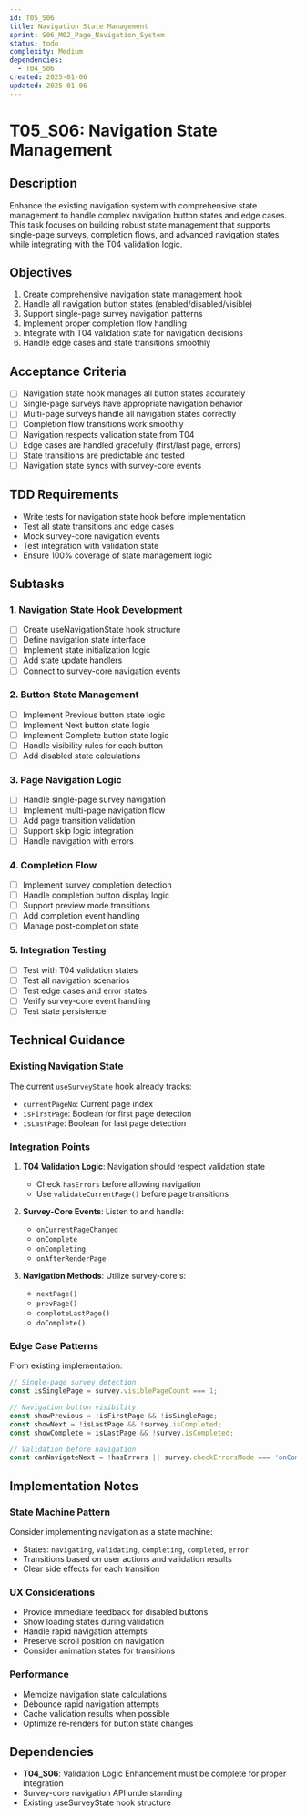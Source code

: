 ```yaml
---
id: T05_S06
title: Navigation State Management
sprint: S06_M02_Page_Navigation_System
status: todo
complexity: Medium
dependencies: 
  - T04_S06
created: 2025-01-06
updated: 2025-01-06
---
```


# T05_S06: Navigation State Management

## Description

Enhance the existing navigation system with comprehensive state management to handle complex navigation button states and edge cases. This task focuses on building robust state management that supports single-page surveys, completion flows, and advanced navigation states while integrating with the T04 validation logic.

## Objectives

1. Create comprehensive navigation state management hook
2. Handle all navigation button states (enabled/disabled/visible)
3. Support single-page survey navigation patterns
4. Implement proper completion flow handling
5. Integrate with T04 validation state for navigation decisions
6. Handle edge cases and state transitions smoothly

## Acceptance Criteria

- [ ] Navigation state hook manages all button states accurately
- [ ] Single-page surveys have appropriate navigation behavior
- [ ] Multi-page surveys handle all navigation states correctly
- [ ] Completion flow transitions work smoothly
- [ ] Navigation respects validation state from T04
- [ ] Edge cases are handled gracefully (first/last page, errors)
- [ ] State transitions are predictable and tested
- [ ] Navigation state syncs with survey-core events

## TDD Requirements

- Write tests for navigation state hook before implementation
- Test all state transitions and edge cases
- Mock survey-core navigation events
- Test integration with validation state
- Ensure 100% coverage of state management logic

## Subtasks

### 1. Navigation State Hook Development
- [ ] Create useNavigationState hook structure
- [ ] Define navigation state interface
- [ ] Implement state initialization logic
- [ ] Add state update handlers
- [ ] Connect to survey-core navigation events

### 2. Button State Management
- [ ] Implement Previous button state logic
- [ ] Implement Next button state logic
- [ ] Implement Complete button state logic
- [ ] Handle visibility rules for each button
- [ ] Add disabled state calculations

### 3. Page Navigation Logic
- [ ] Handle single-page survey navigation
- [ ] Implement multi-page navigation flow
- [ ] Add page transition validation
- [ ] Support skip logic integration
- [ ] Handle navigation with errors

### 4. Completion Flow
- [ ] Implement survey completion detection
- [ ] Handle completion button display logic
- [ ] Support preview mode transitions
- [ ] Add completion event handling
- [ ] Manage post-completion state

### 5. Integration Testing
- [ ] Test with T04 validation states
- [ ] Test all navigation scenarios
- [ ] Test edge cases and error states
- [ ] Verify survey-core event handling
- [ ] Test state persistence

## Technical Guidance

### Existing Navigation State
The current `useSurveyState` hook already tracks:
- `currentPageNo`: Current page index
- `isFirstPage`: Boolean for first page detection
- `isLastPage`: Boolean for last page detection

### Integration Points
1. **T04 Validation Logic**: Navigation should respect validation state
   - Check `hasErrors` before allowing navigation
   - Use `validateCurrentPage()` before page transitions

2. **Survey-Core Events**: Listen to and handle:
   - `onCurrentPageChanged`
   - `onComplete`
   - `onCompleting`
   - `onAfterRenderPage`

3. **Navigation Methods**: Utilize survey-core's:
   - `nextPage()`
   - `prevPage()`
   - `completeLastPage()`
   - `doComplete()`

### Edge Case Patterns
From existing implementation:
```typescript
// Single-page survey detection
const isSinglePage = survey.visiblePageCount === 1;

// Navigation button visibility
const showPrevious = !isFirstPage && !isSinglePage;
const showNext = !isLastPage && !survey.isCompleted;
const showComplete = isLastPage && !survey.isCompleted;

// Validation before navigation
const canNavigateNext = !hasErrors || survey.checkErrorsMode === 'onComplete';
```

## Implementation Notes

### State Machine Pattern
Consider implementing navigation as a state machine:
- States: `navigating`, `validating`, `completing`, `completed`, `error`
- Transitions based on user actions and validation results
- Clear side effects for each transition

### UX Considerations
- Provide immediate feedback for disabled buttons
- Show loading states during validation
- Handle rapid navigation attempts
- Preserve scroll position on navigation
- Consider animation states for transitions

### Performance
- Memoize navigation state calculations
- Debounce rapid navigation attempts
- Cache validation results when possible
- Optimize re-renders for button state changes

## Dependencies

- **T04_S06**: Validation Logic Enhancement must be complete for proper integration
- Survey-core navigation API understanding
- Existing useSurveyState hook structure